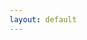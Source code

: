 ```yaml
---
layout: default
---
```

<div id = "app">
  <google-login></google-login>
  <witb-games :games="games"></witb-games>
</div>
<script src = "js/main.js"></script>
